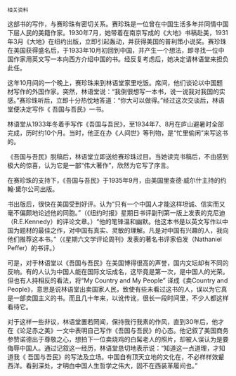     相关资料 

   这部书的写作，与赛珍珠有密切关系。赛珍珠是一位曾在中国生活多年并同情中国下层人民的美籍作家。1930年7月，她带着在南京写成的《大地》书稿赴美，1931年3月《大地》在纽约出版，立即引起轰动，并获得美国的普利策小说奖。赛珍珠在美国获得盛名后，于1933年10月初回到中国，并产生一个想法，即寻找一位中国作家用英文写一本向西方介绍中国的书。经反复考虑后，她决定请林语堂来担负此任。

   这年10月间的一个晚上，赛珍珠来到林语堂家里吃饭。席间，他们谈论以中国题材写作的外国作家。突然，林语堂说：“我倒很想写一本书，说一说我对我国的实感。”赛珍珠听后，立即十分热忱地答道：“你大可以做得。”经过这次交谈后，林语堂便决定写作《 吾国与吾民》一书。

   林语堂从1933年冬着手写作《吾国与吾民》，至1934年7、8月在庐山避暑时全部完成，历时约10个月。当时，他正在办《人间世》等刊物，是“忙里偷闲”来写这书的。

   《吾国与吾民》脱稿后，林语堂立即送给赛珍珠过目。当她读完书稿后，不由感到极大的惊喜，认为它是一部“伟大著作”，欣然为它写了序言。

   在赛珍珠的支持下，《吾国与吾民》于1935年9月，由美国里查德·威尔什主持的约翰·黛尔公司出版。

   书出版后，很快在美国受到好评。认为“只有一个中国人才能这样坦诚、信实而又毫不偏颇地论述他的同胞。”（《纽约时报》星期日书评副刊第一版上发表的克尼迪（R.E.Kennedy）的评论文章。）“他的笔锋温和幽默。他这本书是以英文写作以中国为题材的最佳之作，对中国有真实、灵敏的理解。凡是对中国有兴趣的人，我向他们推荐这本书。”（《星期六文学评论周刊》发表的著名书评家伯发（Nathaniel Peffer）的书评。）

   可是，对于林语堂以《吾国与吾民》在美国博得很高的声誉，国内文坛却有不同的反响。有的人认为中国人能在国际文坛成名，这毕竟是第一次，是中国人的光荣。但也有人持相反的看法，将“My Country and My People” 译成《卖Country and People》，意思是说林语堂出卖国家人民，致使有些未看过这书的人，误以为它真是一部卖国主义的书。而且几十年来，以讹传讹，很长一段时间里，不少人都这样看待它。

   对于这样一些非议，林语堂置若罔闻，保持我行我素的作风，直到30年后，他才在《论足赤之美》一文中表明自己写作《吾国与吾民》的心态。他记叙了美国商务参赞诺德出于尊敬之心，想拍下一位卖烧鸡的白髯老人的照片，却被人误认为是要侮辱中国人。通过记叙这一经历，林语堂恳切地表示说：“知道这一点道理，才知道我《 吾国与吾民》的写法及立场。中国自有顶天立地的文化在，不必样样效颦西洋。看到深处，才明白中国人生哲学之伟大，固不在西装革履间也。”

